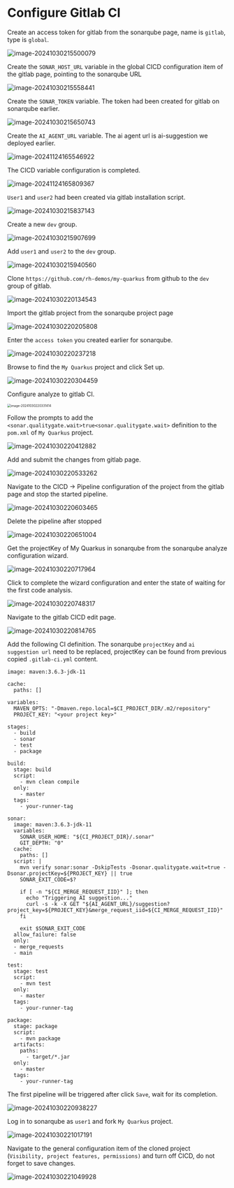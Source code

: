 # Configure Gitlab CI

Create an access token for gitlab from the sonarqube page, name is `gitlab`, type is `global`.

![image-20241030215500079](assets/4-5-configure-gitlab-ci/image-20241030215500079.png)

Create the `SONAR_HOST_URL` variable in the global CICD configuration item of the gitlab page, pointing to the sonarqube URL

![image-20241030215558441](assets/4-5-configure-gitlab-ci/image-20241030215558441.png)

Create the `SONAR_TOKEN` variable. The token had been created for gitlab on sonarqube earlier.

![image-20241030215650743](assets/4-5-configure-gitlab-ci/image-20241030215650743.png)

Create the `AI_AGENT_URL` variable. The ai agent url is ai-suggestion we deployed earlier.

![image-20241124165546922](assets/4-5-configure-gitlab-ci/image-20241124165546922.png)

The CICD variable configuration is completed.

![image-20241124165809367](assets/4-5-configure-gitlab-ci/image-20241124165809367.png)

`User1` and `user2`  had been created via gitlab installation script.

![image-20241030215837143](assets/4-5-configure-gitlab-ci/image-20241030215837143.png)

Create a new `dev` group.

![image-20241030215907699](assets/4-5-configure-gitlab-ci/image-20241030215907699.png)

Add `user1` and `user2` to the `dev` group.

![image-20241030215940560](assets/4-5-configure-gitlab-ci/image-20241030215940560.png)

Clone `https://github.com/rh-demos/my-quarkus` from github to the `dev` group of gitlab.

![image-20241030220134543](assets/4-5-configure-gitlab-ci/image-20241030220134543.png)

Import the gitlab project from the sonarqube project page

![image-20241030220205808](assets/4-5-configure-gitlab-ci/image-20241030220205808.png)

Enter the `access token` you created earlier for sonarqube.

![image-20241030220237218](assets/4-5-configure-gitlab-ci/image-20241030220237218.png)

Browse to find the `My Quarkus` project and click Set up.

![image-20241030220304459](assets/4-5-configure-gitlab-ci/image-20241030220304459.png)

Configure analyze to gitlab CI.

<img src="assets/4-5-configure-gitlab-ci/image-20241030220331414.png" alt="image-20241030220331414" style="zoom:50%;" />

Follow the prompts to add the `<sonar.qualitygate.wait>true<sonar.qualitygate.wait>` definition to the `pom.xml` of `My Quarkus` project.

![image-20241030220412882](assets/4-5-configure-gitlab-ci/image-20241030220412882.png)

Add and submit the changes from gitlab page.

![image-20241030220533262](assets/4-5-configure-gitlab-ci/image-20241030220533262.png)

Navigate to the CICD -> Pipeline configuration of the project from the gitlab page and stop the started pipeline.

![image-20241030220603465](assets/4-5-configure-gitlab-ci/image-20241030220603465.png)

Delete the pipeline after stopped

![image-20241030220651004](assets/4-5-configure-gitlab-ci/image-20241030220651004.png)

Get the projectKey of My Quarkus in sonarqube from the sonarqube analyze configuration wizard.

![image-20241030220717964](assets/4-5-configure-gitlab-ci/image-20241030220717964.png)

Click to complete the wizard configuration and enter the state of waiting for the first code analysis.

![image-20241030220748317](assets/4-5-configure-gitlab-ci/image-20241030220748317.png)

Navigate to the gitlab CICD edit page.

![image-20241030220814765](assets/4-5-configure-gitlab-ci/image-20241030220814765.png)

Add the following CI definition. The sonarqube `projectKey` and `ai suggestion url` need to be replaced, projectKey can be found from previous copied `.gitlab-ci.yml` content.

```
image: maven:3.6.3-jdk-11

cache:
  paths: []

variables:
  MAVEN_OPTS: "-Dmaven.repo.local=$CI_PROJECT_DIR/.m2/repository"
  PROJECT_KEY: "<your project key>"

stages:
  - build
  - sonar
  - test
  - package

build:
  stage: build
  script:
    - mvn clean compile
  only:
    - master
  tags:
    - your-runner-tag

sonar:
  image: maven:3.6.3-jdk-11
  variables:
    SONAR_USER_HOME: "${CI_PROJECT_DIR}/.sonar"  
    GIT_DEPTH: "0" 
  cache:
    paths: []
  script: | 
    mvn verify sonar:sonar -DskipTests -Dsonar.qualitygate.wait=true -Dsonar.projectKey=${PROJECT_KEY} || true
    SONAR_EXIT_CODE=$?

    if [ -n "${CI_MERGE_REQUEST_IID}" ]; then
      echo "Triggering AI suggestion..."
      curl -s -k -X GET "${AI_AGENT_URL}/suggestion?project_key=${PROJECT_KEY}&merge_request_iid=${CI_MERGE_REQUEST_IID}"
    fi

    exit $SONAR_EXIT_CODE
  allow_failure: false
  only:
  - merge_requests
  - main

test:
  stage: test
  script:
    - mvn test
  only:
    - master
  tags:
    - your-runner-tag

package:
  stage: package
  script:
    - mvn package
  artifacts:
    paths:
      - target/*.jar
  only:
    - master
  tags:
    - your-runner-tag
```

The first pipeline will be triggered after click `Save`, wait for its completion.

![image-20241030220938227](assets/4-5-configure-gitlab-ci/image-20241030220938227.png)

Log in to sonarqube as `user1` and fork `My Quarkus` project.

![image-20241030221017191](assets/4-5-configure-gitlab-ci/image-20241030221017191.png)

Navigate to the general configuration item of the cloned project (`Visibility, project features, permissions)` and turn off CICD, do not forget to save changes.

![image-20241030221049928](assets/4-5-configure-gitlab-ci/image-20241030221049928.png)

